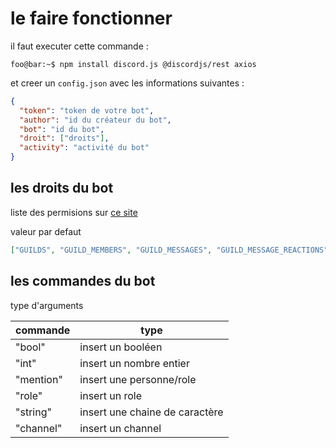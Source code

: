 # le faire fonctionner

il faut executer cette commande :

```console
foo@bar:~$ npm install discord.js @discordjs/rest axios
```

et creer un `config.json` avec les informations suivantes :

```json
{
  "token": "token de votre bot",
  "author": "id du créateur du bot",
  "bot": "id du bot",
  "droit": ["droits"],
  "activity": "activité du bot"
}
```

## les droits du bot

liste des permisions sur [ce site](https://discord.com/developers/docs/topics/permissions)

valeur par defaut

```json
["GUILDS", "GUILD_MEMBERS", "GUILD_MESSAGES", "GUILD_MESSAGE_REACTIONS"]
```

## les commandes du bot

type d'arguments

| commande | type |
|----------|------|
|"bool"|insert un booléen|
|"int"|insert un nombre entier|
|"mention"|insert une personne/role|
|"role"|insert un role|
|"string"|insert une chaine de caractère|
|"channel"|insert un channel|

